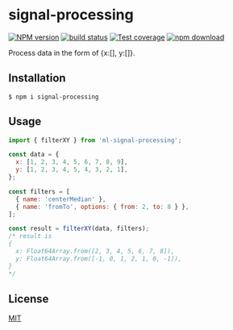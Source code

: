 # signal-processing

[![NPM version][npm-image]][npm-url]
[![build status][ci-image]][ci-url]
[![Test coverage][codecov-image]][codecov-url]
[![npm download][download-image]][download-url]

Process data in the form of {x:[], y:[]}.

## Installation

`$ npm i signal-processing`

## Usage

```js
import { filterXY } from 'ml-signal-processing';

const data = {
  x: [1, 2, 3, 4, 5, 6, 7, 8, 9],
  y: [1, 2, 3, 4, 5, 4, 3, 2, 1],
};

const filters = [
  { name: 'centerMedian' },
  { name: 'fromTo', options: { from: 2, to: 8 } },
];

const result = filterXY(data, filters);
/* result is
{
  x: Float64Array.from([2, 3, 4, 5, 6, 7, 8]),
  y: Float64Array.from([-1, 0, 1, 2, 1, 0, -1]),
}
*/
```

## License

[MIT](./LICENSE)

[npm-image]: https://img.shields.io/npm/v/signal-processing.svg
[npm-url]: https://www.npmjs.com/package/signal-processing
[ci-image]: https://github.com/cheminfo/signal-processing/workflows/Node.js%20CI/badge.svg?branch=main
[ci-url]: https://github.com/cheminfo/signal-processing/actions?query=workflow%3A%22Node.js+CI%22
[codecov-image]: https://img.shields.io/codecov/c/github/cheminfo/signal-processing.svg
[codecov-url]: https://codecov.io/gh/cheminfo/signal-processing
[download-image]: https://img.shields.io/npm/dm/signal-processing.svg
[download-url]: https://www.npmjs.com/package/signal-processing
